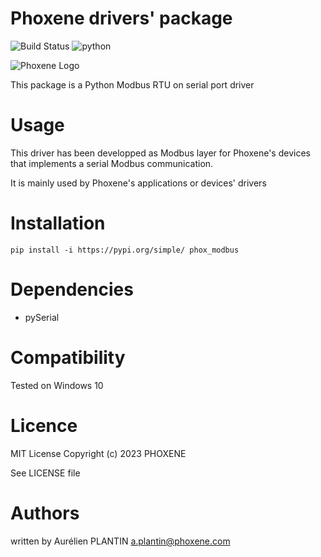# Phoxene drivers' package 

![Build Status](https://img.shields.io/pypi/v/phox_modbus.svg)
![python](https://img.shields.io/pypi/pyversions/phox_modbus.svg)

![Phoxene Logo](https://www.phoxene.com/wp-content/uploads/2018/09/flash-strobe-manufacturer-phoxene.png)

This package is a Python Modbus RTU on serial port driver

# Usage
This driver has been developped as Modbus layer for Phoxene's devices that
implements a serial Modbus communication.

It is mainly used by Phoxene's applications or devices' drivers 

# Installation

```shell
pip install -i https://pypi.org/simple/ phox_modbus
```

# Dependencies
* pySerial

# Compatibility
Tested on Windows 10

# Licence
MIT License Copyright (c) 2023 PHOXENE

See LICENSE file

# Authors

written by Aurélien PLANTIN <a.plantin@phoxene.com>